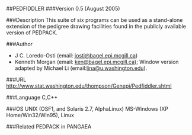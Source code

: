 ##PEDFIDDLER
###Version
0.5 (August 2005)

###Description
This suite of six programs can be used as a stand-alone extension of the pedigree drawing facilities found in the publicly available version of PEDPACK.

###Author
* J C. Loredo-Osti (email: josti@bagel.epi.mcgill.ca)
* Kenneth Morgan (email: ken@bagel.epi.mcgill.ca); Window version adapted by Michael Li (email:lina@u.washington.edu).

###URL
http://www.stat.washington.edu/thompson/Genepi/Pedfiddler.shtml

###Language
C,C++

###OS
UNIX (OSF1, and Solaris 2.7, AlphaLinux) MS-Windows (XP Home/Win32/Win95), Linux

###Related
PEDPACK in PANGAEA


